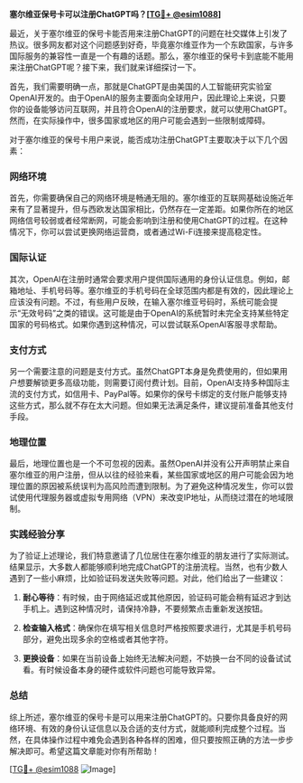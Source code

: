**塞尔维亚保号卡可以注册ChatGPT吗？[[TG💪+ @esim1088](https://t.me/s/esim1088)]**

最近，关于塞尔维亚的保号卡能否用来注册ChatGPT的问题在社交媒体上引发了热议。很多网友都对这个问题感到好奇，毕竟塞尔维亚作为一个东欧国家，与许多国际服务的兼容性一直是一个有趣的话题。那么，塞尔维亚的保号卡到底能不能用来注册ChatGPT呢？接下来，我们就来详细探讨一下。

首先，我们需要明确一点，那就是ChatGPT是由美国的人工智能研究实验室OpenAI开发的。由于OpenAI的服务主要面向全球用户，因此理论上来说，只要你的设备能够访问互联网，并且符合OpenAI的注册要求，就可以使用ChatGPT。然而，在实际操作中，很多国家或地区的用户可能会遇到一些限制或障碍。

对于塞尔维亚的保号卡用户来说，能否成功注册ChatGPT主要取决于以下几个因素：

### 网络环境

首先，你需要确保自己的网络环境是畅通无阻的。塞尔维亚的互联网基础设施近年来有了显著提升，但与西欧发达国家相比，仍然存在一定差距。如果你所在的地区网络信号较弱或者经常断网，可能会影响到注册和使用ChatGPT的过程。在这种情况下，你可以尝试更换网络运营商，或者通过Wi-Fi连接来提高稳定性。

### 国际认证

其次，OpenAI在注册时通常会要求用户提供国际通用的身份认证信息。例如，邮箱地址、手机号码等。塞尔维亚的手机号码在全球范围内都是有效的，因此理论上应该没有问题。不过，有些用户反映，在输入塞尔维亚号码时，系统可能会提示“无效号码”之类的错误。这可能是由于OpenAI的系统暂时未完全支持某些特定国家的号码格式。如果你遇到这种情况，可以尝试联系OpenAI客服寻求帮助。

### 支付方式

另一个需要注意的问题是支付方式。虽然ChatGPT本身是免费使用的，但如果用户想要解锁更多高级功能，则需要订阅付费计划。目前，OpenAI支持多种国际主流的支付方式，如信用卡、PayPal等。如果你的保号卡绑定的支付账户能够支持这些方式，那么就不存在太大问题。但如果无法满足条件，建议提前准备其他支付手段。

### 地理位置

最后，地理位置也是一个不可忽视的因素。虽然OpenAI并没有公开声明禁止来自塞尔维亚的用户注册，但从以往的经验来看，某些国家或地区的用户可能会因为地理位置的原因被系统误判为高风险而遭到限制。为了避免这种情况发生，你可以尝试使用代理服务器或虚拟专用网络（VPN）来改变IP地址，从而绕过潜在的地域限制。

### 实践经验分享

为了验证上述理论，我们特意邀请了几位居住在塞尔维亚的朋友进行了实际测试。结果显示，大多数人都能够顺利地完成ChatGPT的注册流程。当然，也有少数人遇到了一些小麻烦，比如验证码发送失败等问题。对此，他们给出了一些建议：

1. **耐心等待**：有时候，由于网络延迟或其他原因，验证码可能会稍有延迟才到达手机上。遇到这种情况时，请保持冷静，不要频繁点击重新发送按钮。
   
2. **检查输入格式**：确保你在填写相关信息时严格按照要求进行，尤其是手机号码部分，避免出现多余的空格或者其他字符。

3. **更换设备**：如果在当前设备上始终无法解决问题，不妨换一台不同的设备试试看。有时候设备本身的硬件或软件问题也可能导致异常。

### 总结

综上所述，塞尔维亚的保号卡是可以用来注册ChatGPT的。只要你具备良好的网络环境、有效的身份认证信息以及合适的支付方式，就能顺利完成整个过程。当然，在具体操作过程中难免会遇到各种各样的困难，但只要按照正确的方法一步步解决即可。希望这篇文章能对你有所帮助！

[[TG💪+ @esim1088](https://t.me/s/esim1088) ![Image](https://i.postimg.cc/4NQfJmqS/Snipaste-2025-05-13-00-14-12.png)]